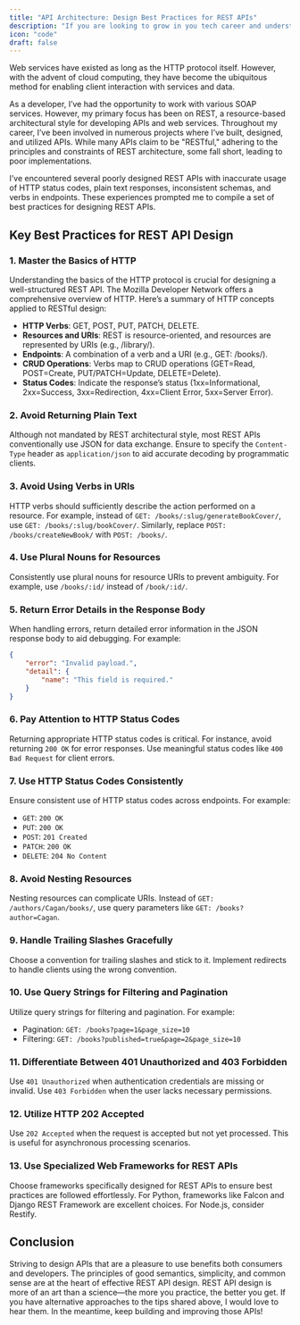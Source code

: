 ```yaml
---
title: "API Architecture: Design Best Practices for REST APIs"
description: "If you are looking to grow in you tech career and understand system design indepth, this guide is for you."
icon: "code"
draft: false
---
```


Web services have existed as long as the HTTP protocol itself. However, with the advent of cloud computing, they have become the ubiquitous method for enabling client interaction with services and data.

As a developer, I’ve had the opportunity to work with various SOAP services. However, my primary focus has been on REST, a resource-based architectural style for developing APIs and web services. Throughout my career, I’ve been involved in numerous projects where I’ve built, designed, and utilized APIs. While many APIs claim to be "RESTful," adhering to the principles and constraints of REST architecture, some fall short, leading to poor implementations.

I’ve encountered several poorly designed REST APIs with inaccurate usage of HTTP status codes, plain text responses, inconsistent schemas, and verbs in endpoints. These experiences prompted me to compile a set of best practices for designing REST APIs.

## Key Best Practices for REST API Design

### 1. Master the Basics of HTTP

Understanding the basics of the HTTP protocol is crucial for designing a well-structured REST API. The Mozilla Developer Network offers a comprehensive overview of HTTP. Here’s a summary of HTTP concepts applied to RESTful design:

- **HTTP Verbs**: GET, POST, PUT, PATCH, DELETE.
- **Resources and URIs**: REST is resource-oriented, and resources are represented by URIs (e.g., /library/).
- **Endpoints**: A combination of a verb and a URI (e.g., GET: /books/).
- **CRUD Operations**: Verbs map to CRUD operations (GET=Read, POST=Create, PUT/PATCH=Update, DELETE=Delete).
- **Status Codes**: Indicate the response’s status (1xx=Informational, 2xx=Success, 3xx=Redirection, 4xx=Client Error, 5xx=Server Error).

### 2. Avoid Returning Plain Text

Although not mandated by REST architectural style, most REST APIs conventionally use JSON for data exchange. Ensure to specify the `Content-Type` header as `application/json` to aid accurate decoding by programmatic clients.

### 3. Avoid Using Verbs in URIs

HTTP verbs should sufficiently describe the action performed on a resource. For example, instead of `GET: /books/:slug/generateBookCover/`, use `GET: /books/:slug/bookCover/`. Similarly, replace `POST: /books/createNewBook/` with `POST: /books/`.

### 4. Use Plural Nouns for Resources

Consistently use plural nouns for resource URIs to prevent ambiguity. For example, use `/books/:id/` instead of `/book/:id/`.

### 5. Return Error Details in the Response Body

When handling errors, return detailed error information in the JSON response body to aid debugging. For example:

```json
{
    "error": "Invalid payload.",
    "detail": {
        "name": "This field is required."
    }
}
```

### 6. Pay Attention to HTTP Status Codes

Returning appropriate HTTP status codes is critical. For instance, avoid returning `200 OK` for error responses. Use meaningful status codes like `400 Bad Request` for client errors.

### 7. Use HTTP Status Codes Consistently

Ensure consistent use of HTTP status codes across endpoints. For example:

- `GET`: `200 OK`
- `PUT`: `200 OK`
- `POST`: `201 Created`
- `PATCH`: `200 OK`
- `DELETE`: `204 No Content`

### 8. Avoid Nesting Resources

Nesting resources can complicate URIs. Instead of `GET: /authors/Cagan/books/`, use query parameters like `GET: /books?author=Cagan`.

### 9. Handle Trailing Slashes Gracefully

Choose a convention for trailing slashes and stick to it. Implement redirects to handle clients using the wrong convention.

### 10. Use Query Strings for Filtering and Pagination

Utilize query strings for filtering and pagination. For example:

- Pagination: `GET: /books?page=1&page_size=10`
- Filtering: `GET: /books?published=true&page=2&page_size=10`

### 11. Differentiate Between 401 Unauthorized and 403 Forbidden

Use `401 Unauthorized` when authentication credentials are missing or invalid. Use `403 Forbidden` when the user lacks necessary permissions.

### 12. Utilize HTTP 202 Accepted

Use `202 Accepted` when the request is accepted but not yet processed. This is useful for asynchronous processing scenarios.

### 13. Use Specialized Web Frameworks for REST APIs

Choose frameworks specifically designed for REST APIs to ensure best practices are followed effortlessly. For Python, frameworks like Falcon and Django REST Framework are excellent choices. For Node.js, consider Restify.

## Conclusion

Striving to design APIs that are a pleasure to use benefits both consumers and developers. The principles of good semantics, simplicity, and common sense are at the heart of effective REST API design. REST API design is more of an art than a science—the more you practice, the better you get. If you have alternative approaches to the tips shared above, I would love to hear them. In the meantime, keep building and improving those APIs!